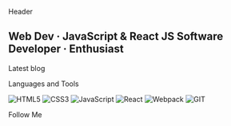 Header

## Web Dev · JavaScript & React JS Software Developer · Enthusiast

Latest blog

Languages and Tools

![HTML5](https://img.shields.io/badge/HTML5-090909?style=flat-square&logo=HTML5&logoColor-D9054D)
![CSS3](https://img.shields.io/badge/CSS3-090909?style=flat-square&logo=CSS3&logoColor-D9054D)
![JavaScript](https://img.shields.io/badge/JavaScript-090909?style=flat-square&logo=JavaScript&logoColor-D9054D)
![React](https://img.shields.io/badge/React-090909?style=flat-square&logo=React&logoColor-D9054D)
![Webpack](https://img.shields.io/badge/Webpack-090909?style=flat-square&logo=Webpack&logoColor-D9054D)
![GIT](https://img.shields.io/badge/GIT-090909?style=flat-square&logo=GIT&logoColor-D9054D)

Follow Me
